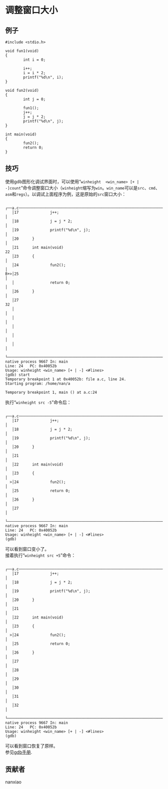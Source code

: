 # 调整窗口大小
## 例子
	#include <stdio.h>
	
	void fun1(void)
	{
	        int i = 0;
	
	        i++;
	        i = i * 2;
	        printf("%d\n", i);
	}
	
	void fun2(void)
	{
	        int j = 0;
	
	        fun1();
	        j++;
	        j = j * 2;
	        printf("%d\n", j);
	}
	
	int main(void)
	{
	        fun2();
	        return 0;
	}


## 技巧
使用gdb图形化调试界面时，可以使用“`winheight  <win_name> [+ | -]count`”命令调整窗口大小（`winheight`缩写为`win`。`win_name`可以是`src`、`cmd`、`asm`和`regs`）。以调试上面程序为例，这是原始的`src`窗口大小：  

	   ┌──a.c──────────────────────────────────────────────────────────────────────────────────────────┐
	   │17              j++;                                                                           │
	   │18              j = j * 2;                                                                     │
	   │19              printf("%d\n", j);                                                             │
	   │20      }                                                                                      │
	   │21      int main(void)                                                                        22
	   │23      {                                                                                      │
	   │24              fun2();                                                                        │
	B+>│25                                                                                             │
	   │                return 0;                                                                      │
	   │26      }                                                                                      │
	   │27                                                                                            32
	   │                                                                                               │
	   │                                                                                               │
	   │                                                                                               │
	   │                                                                                               │
	   │                                                                                               │
	   └───────────────────────────────────────────────────────────────────────────────────────────────┘
	native process 9667 In: main                                                Line: 24   PC: 0x40052b
	Usage: winheight <win_name> [+ | -] <#lines>
	(gdb) start
	Temporary breakpoint 1 at 0x40052b: file a.c, line 24.
	Starting program: /home/nan/a
	
	Temporary breakpoint 1, main () at a.c:24

执行“`winheight src -5`”命令后：

	   ┌──a.c──────────────────────────────────────────────────────────────────────────────────────────┐
	   │17              j++;                                                                           │
	   │18              j = j * 2;                                                                     │
	   │19              printf("%d\n", j);                                                             │
	   │20      }                                                                                      │
	   │21                                                                                             │
	   │22      int main(void)                                                                         │
	   │23      {                                                                                      │
	  >│24              fun2();                                                                        │
	   │25              return 0;                                                                      │
	   │26      }                                                                                      │
	   │27                                                                                             │
	   └───────────────────────────────────────────────────────────────────────────────────────────────┘
	native process 9667 In: main                                               Line: 24   PC: 0x40052b
	Usage: winheight <win_name> [+ | -] <#lines>
	(gdb)
可以看到窗口变小了。  
接着执行“`winheight src +5`”命令：  

	   ┌──a.c──────────────────────────────────────────────────────────────────────────────────────────┐
	   │17              j++;                                                                           │
	   │18              j = j * 2;                                                                     │
	   │19              printf("%d\n", j);                                                             │
	   │20      }                                                                                      │
	   │21                                                                                             │
	   │22      int main(void)                                                                         │
	   │23      {                                                                                      │
	  >│24              fun2();                                                                        │
	   │25              return 0;                                                                      │
	   │26      }                                                                                      │
	   │27                                                                                             │
	   │28                                                                                             │
	   │29                                                                                             │
	   │30                                                                                             │
	   │31                                                                                             │
	   │32                                                                                             │
	   └───────────────────────────────────────────────────────────────────────────────────────────────┘
	native process 9667 In: main                                               Line: 24   PC: 0x40052b
	Usage: winheight <win_name> [+ | -] <#lines>
	(gdb)
可以看到窗口恢复了原样。  
参见[gdb手册](https://sourceware.org/gdb/onlinedocs/gdb/TUI-Commands.html).

## 贡献者

nanxiao
